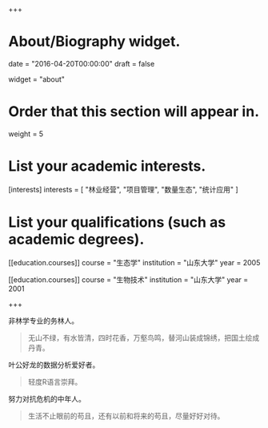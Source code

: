 +++
# About/Biography widget.

date = "2016-04-20T00:00:00"
draft = false

widget = "about"

# Order that this section will appear in.
weight = 5

# List your academic interests.
[interests]
  interests = [
    "林业经营",
    "项目管理",
    "数量生态",
    "统计应用"
  ]

# List your qualifications (such as academic degrees).
[[education.courses]]
  course = "生态学"
  institution = "山东大学"
  year = 2005


[[education.courses]]
  course = "生物技术"
  institution = "山东大学"
  year = 2001
 
+++


非林学专业的务林人。

> 无山不绿，有水皆清，四时花香，万壑鸟鸣，替河山装成锦绣，把国土绘成丹青。

叶公好龙的数据分析爱好者。

> 轻度R语言崇拜。

努力对抗危机的中年人。

> 生活不止眼前的苟且，还有以前和将来的苟且，尽量好好对待。
